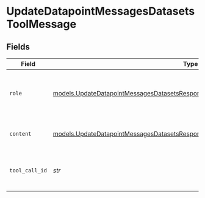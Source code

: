 # UpdateDatapointMessagesDatasetsToolMessage


## Fields

| Field                                                                                                                                                                        | Type                                                                                                                                                                         | Required                                                                                                                                                                     | Description                                                                                                                                                                  |
| ---------------------------------------------------------------------------------------------------------------------------------------------------------------------------- | ---------------------------------------------------------------------------------------------------------------------------------------------------------------------------- | ---------------------------------------------------------------------------------------------------------------------------------------------------------------------------- | ---------------------------------------------------------------------------------------------------------------------------------------------------------------------------- |
| `role`                                                                                                                                                                       | [models.UpdateDatapointMessagesDatasetsResponse200ApplicationJSONResponseBody5Role](../models/updatedatapointmessagesdatasetsresponse200applicationjsonresponsebody5role.md) | :heavy_check_mark:                                                                                                                                                           | The role of the messages author, in this case tool.                                                                                                                          |
| `content`                                                                                                                                                                    | [models.UpdateDatapointMessagesDatasetsResponse200ApplicationJSONContent](../models/updatedatapointmessagesdatasetsresponse200applicationjsoncontent.md)                     | :heavy_check_mark:                                                                                                                                                           | The contents of the tool message.                                                                                                                                            |
| `tool_call_id`                                                                                                                                                               | *str*                                                                                                                                                                        | :heavy_check_mark:                                                                                                                                                           | Tool call that this message is responding to.                                                                                                                                |